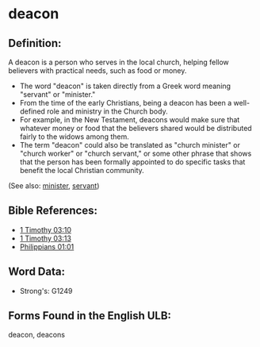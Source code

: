 # deacon

## Definition:

A deacon is a person who serves in the local church, helping fellow believers with practical needs, such as food or money.

* The word "deacon" is taken directly from a Greek word meaning "servant" or "minister."
* From the time of the early Christians, being a deacon has been a well-defined role and ministry in the Church body.
* For example, in the New Testament, deacons would make sure that whatever money or food that the believers shared would be distributed fairly to the widows among them.
* The term "deacon" could also be translated as "church minister" or "church worker" or "church servant," or some other phrase that shows that the person has been formally appointed to do specific tasks that benefit the local Christian community.

(See also: [minister](../kt/minister.md), [servant](../other/servant.md))

## Bible References:

* [1 Timothy 03:10](rc://en/tn/help/1ti/03/10)
* [1 Timothy 03:13](rc://en/tn/help/1ti/03/13)
* [Philippians 01:01](rc://en/tn/help/php/01/01)

## Word Data:

* Strong's: G1249

## Forms Found in the English ULB:

deacon, deacons
